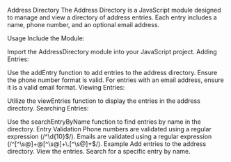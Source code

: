 Address Directory
The Address Directory is a JavaScript module designed to manage and view a directory of address entries. Each entry includes a name, phone number, and an optional email address.

Usage
Include the Module:

Import the AddressDirectory module into your JavaScript project.
Adding Entries:

Use the addEntry function to add entries to the address directory.
Ensure the phone number format is valid.
For entries with an email address, ensure it is a valid email format.
Viewing Entries:

Utilize the viewEntries function to display the entries in the address directory.
Searching Entries:

Use the searchEntryByName function to find entries by name in the directory.
Entry Validation
Phone numbers are validated using a regular expression (/^\d{10}$/).
Emails are validated using a regular expression (/^[^\s@]+@[^\s@]+\.[^\s@]+$/).
Example
Add entries to the address directory.
View the entries.
Search for a specific entry by name.

